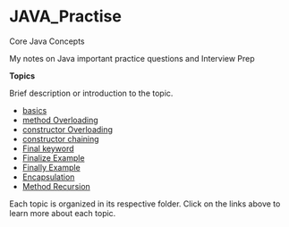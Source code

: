 # JAVA_Practise
Core Java Concepts

My notes on Java important practice questions and Interview Prep

**Topics**

Brief description or introduction to the topic.

- [basics](src/basics)
- [method Overloading](src/methodOverloading/Calculator.java)
- [constructor Overloading](src/constructor)
- [constructor chaining](src/constructor/Person.java)
- [Final keyword](src/finalDifferences/FinalExample.java)
- [Finalize Example](src/finalDifferences/FinalizeExample.java)
- [Finally Example](src/finalDifferences/FinallyExample.java)
- [Encapsulation](src/encapsulation)
- [Method Recursion](src/methodRecursion)

Each topic is organized in its respective folder. Click on the links above to learn more about each topic.
